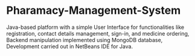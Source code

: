 # Pharamacy-Management-System
Java-based platform with a simple User Interface for functionalities like registration, contact details management, sign-in, and medicine ordering, Backend manipulation implemented using MongoDB database, Development carried out in NetBeans IDE for Java.
